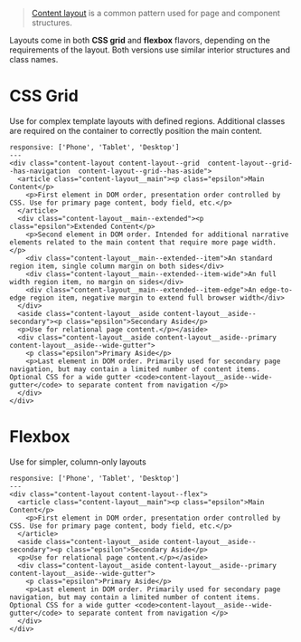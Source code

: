 > [Content layout][content layout] is a common pattern used for page and component structures.

Layouts come in both **CSS grid** and **flexbox** flavors, depending on the requirements of the layout. Both versions use similar interior structures and class names.

# CSS Grid

Use for complex template layouts with defined regions. Additional classes are required on the container to correctly position the main content.

```html|
responsive: ['Phone', 'Tablet', 'Desktop']
---
<div class="content-layout content-layout--grid  content-layout--grid--has-navigation  content-layout--grid--has-aside">
  <article class="content-layout__main"><p class="epsilon">Main Content</p>
    <p>First element in DOM order, presentation order controlled by CSS. Use for primary page content, body field, etc.</p>
  </article>
  <div class="content-layout__main--extended"><p class="epsilon">Extended Content</p>
    <p>Second element in DOM order. Intended for additional narrative elements related to the main content that require more page width. </p>
    <div class="content-layout__main--extended--item">An standard region item, single column margin on both sides</div>
    <div class="content-layout__main--extended--item-wide">An full width region item, no margin on sides</div>
    <div class="content-layout__main--extended--item-edge">An edge-to-edge region item, negative margin to extend full browser width</div>
  </div>
  <aside class="content-layout__aside content-layout__aside--secondary"><p class="epsilon">Secondary Aside</p>
  <p>Use for relational page content.</p></aside>
  <div class="content-layout__aside content-layout__aside--primary content-layout__aside--wide-gutter">
    <p class="epsilon">Primary Aside</p>
    <p>Last element in DOM order. Primarily used for secondary page navigation, but may contain a limited number of content items. Optional CSS for a wide gutter <code>content-layout__aside--wide-gutter</code> to separate content from navigation </p>
  </div>
</div>
```

# Flexbox

Use for simpler, column-only layouts

```html|
responsive: ['Phone', 'Tablet', 'Desktop']
---
<div class="content-layout content-layout--flex">
  <article class="content-layout__main"><p class="epsilon">Main Content</p>
    <p>First element in DOM order, presentation order controlled by CSS. Use for primary page content, body field, etc.</p>
  </article>
  <aside class="content-layout__aside content-layout__aside--secondary"><p class="epsilon">Secondary Aside</p>
  <p>Use for relational page content.</p></aside>
  <div class="content-layout__aside content-layout__aside--primary content-layout__aside--wide-gutter">
    <p class="epsilon">Primary Aside</p>
    <p>Last element in DOM order. Primarily used for secondary page navigation, but may contain a limited number of content items. Optional CSS for a wide gutter <code>content-layout__aside--wide-gutter</code> to separate content from navigation </p>
  </div>
</div>
```

[content layout]: https://bitbucket.org/sq360_sysadmin/yale-som-theme/src/master/scss/components/_content-layout.scss
